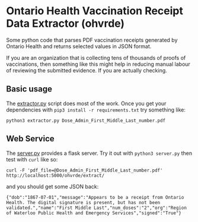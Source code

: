 # Ontario Health Vaccination Receipt Data Extractor (ohvrde)
Some python code that parses PDF vaccination receipts generated by Ontario Health and returns selected values in JSON format.

If you are an organization that is collecting tens of thousands of proofs of vaccinations, then something like this might help in reducing manual labour of reviewing the submitted evidence. If you are actually checking.

## Basic usage

The [extractor.py](extractor.py) script does most of the work. Once you get your dependencies with `pip3 install -r requirements.txt` try something like:
```
python3 extractor.py Dose_Admin_First_Middle_Last_number.pdf
```

## Web Service

The [server.py](server.py) provides a flask server.  Try it out with `python3 server.py` then test with `curl` like so:
```
curl -F 'pdf_file=@Dose_Admin_First_Middle_Last_number.pdf' http://localhost:5000/ohvrde/extract/
```
and you should get some JSON back:
```
{"dob":"1867-07-01","message":"Appears to be a receipt from Ontario Health. The digital signature is present, but has not been validated.","name":"First Middle Last","num_doses":"2","org":"Region of Waterloo Public Health and Emergency Services","signed":"True"}
```
